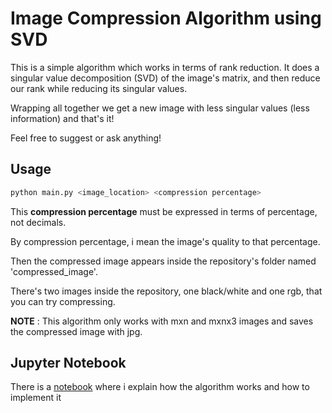# Image Compression Algorithm using SVD

This is a simple algorithm which works in terms of rank reduction. It does a singular value decomposition (SVD) of the image's matrix, and then reduce our rank while reducing its singular values.

Wrapping all together we get a new image with less singular values (less information) and that's it!

Feel free to suggest or ask anything!

## Usage

```bash
python main.py <image_location> <compression percentage>
```

This **compression percentage** must be expressed in terms of percentage, not decimals.

By compression percentage, i mean the image's quality to that percentage. 

Then the compressed image appears inside the repository's folder named 'compressed_image'.

There's two images inside the repository, one black/white and one rgb, that you can try compressing.

__NOTE__ : This algorithm only works with mxn and mxnx3 images and saves the compressed image with jpg.

## Jupyter Notebook

There is a [notebook](https://github.com/arielbakal/image_compression_svd/blob/main/svd_compression_alogrithm.ipynb) where i explain how the algorithm works and how to implement it
